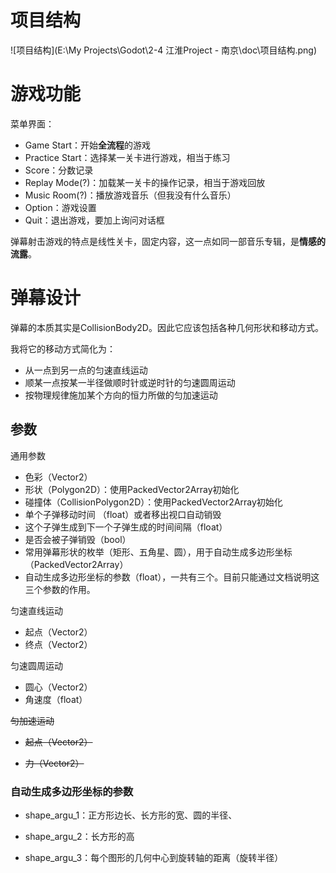 # 项目结构

![项目结构](E:\My Projects\Godot\2-4 江淮Project - 南京\doc\项目结构.png)

# 游戏功能

菜单界面：

- Game Start：开始**全流程**的游戏
- Practice Start：选择某一关卡进行游戏，相当于练习
- Score：分数记录
- Replay Mode(?)：加载某一关卡的操作记录，相当于游戏回放
- Music Room(?)：播放游戏音乐（但我没有什么音乐）
- Option：游戏设置
- Quit：退出游戏，要加上询问对话框

弹幕射击游戏的特点是线性关卡，固定内容，这一点如同一部音乐专辑，是**情感的流露**。

# 弹幕设计

弹幕的本质其实是CollisionBody2D。因此它应该包括各种几何形状和移动方式。

我将它的移动方式简化为：

- 从一点到另一点的匀速直线运动
- 顺某一点按某一半径做顺时针或逆时针的匀速圆周运动
- 按物理规律施加某个方向的恒力所做的匀加速运动

## 参数

通用参数

- 色彩（Vector2）
- 形状（Polygon2D）：使用PackedVector2Array初始化
- 碰撞体（CollisionPolygon2D）：使用PackedVector2Array初始化
- 单个子弹移动时间 （float）或者移出视口自动销毁
- 这个子弹生成到下一个子弹生成的时间间隔（float）
- 是否会被子弹销毁（bool）
- 常用弹幕形状的枚举（矩形、五角星、圆），用于自动生成多边形坐标（PackedVector2Array）
- 自动生成多边形坐标的参数（float），一共有三个。目前只能通过文档说明这三个参数的作用。

匀速直线运动

- 起点（Vector2）
- 终点（Vector2）

匀速圆周运动

- 圆心（Vector2）
- 角速度（float）

~~匀加速运动~~

- ~~起点（Vector2）~~

- ~~力（Vector2）~~

### 自动生成多边形坐标的参数

- shape_argu_1：正方形边长、长方形的宽、圆的半径、

- shape_argu_2：长方形的高

- shape_argu_3：每个图形的几何中心到旋转轴的距离（旋转半径）